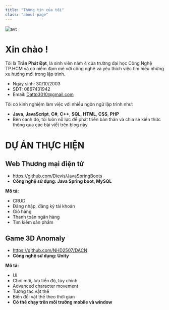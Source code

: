 ```yaml
---
title: "Thông tin của tôi"
class: "about-page" 
---
```


![avt](/images/myavt.jpg)

# **Xin chào !**
Tôi là **Trần Phát Đạt**, là sinh viên năm 4 của trường đại học Công Nghệ TP.HCM và có niềm đam mê với công nghệ và yêu thích việc tìm hiểu những xu hướng mới trong lập trình.  

- Ngày sinh: 30/10/2003
- SĐT: 0867431942
- Email: Dattp3010@gmail.com

Tôi có kinh nghiệm làm việc với nhiều ngôn ngữ lập trình như:
- **Java**, **JavaScript**, **C#**, **C++**, **SQL**, **HTML**, **CSS**, **PHP**
- Bên cạnh đó, tôi luôn nỗ lực để phát triển bản thân và chia sẻ kiến thức thông qua các bài viết trên blog này.  

# **DỰ ÁN THỰC HIỆN**
## **Web Thương mại điện tử**
- https://github.com/Dievis/JavaSpringBoots
- **Công nghệ sử dụng: Java Spring boot, MySQL**

**Mô tả:** 
- CRUD
- Đăng nhập, đăng ký tài khoản
- Giỏ hàng
- Thanh toán ngân hàng
- Tìm kiếm sản phẩm

## **Game 3D Anomaly** 
- https://github.com/NHD2507/DACN
- **Công nghệ sử dụng: Unity**

**Mô tả:**
- UI
- Chơi mới, lưu tiến độ, tùy chỉnh
- Advanced character movement
- Tương tác vật thể
- Biến đổi vật thể theo thời gian
- **Có thể chạy trên môi trường mobile và window**






